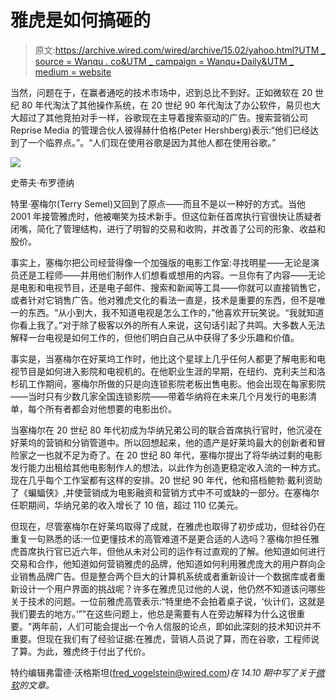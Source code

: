 # 雅虎是如何搞砸的

> 原文:[https://archive.wired.com/wired/archive/15.02/yahoo.html?UTM _ source = Wanqu . co&UTM _ campaign = Wanqu+Daily&UTM _ medium = website](https://archive.wired.com/wired/archive/15.02/yahoo.html?utm_source=wanqu.co&utm_campaign=Wanqu+Daily&utm_medium=website)

当然，问题在于，在赢者通吃的技术市场中，迟到总比不到好。正如微软在 20 世纪 80 年代淘汰了其他操作系统，在 20 世纪 90 年代淘汰了办公软件，易贝也大大超过了其他竞拍对手一样，谷歌现在主导着搜索驱动的广告。搜索营销公司 Reprise Media 的管理合伙人彼得赫什伯格(Peter Hershberg)表示:“他们已经达到了一个临界点。”。“人们现在使用谷歌是因为其他人都在使用谷歌。”

![](../Images/771da7b7d8abbd00de69923d82d52136.png)

史蒂夫·布罗德纳

特里·塞梅尔(Terry Semel)又回到了原点——而且不是以一种好的方式。当他 2001 年接管雅虎时，他被嘲笑为技术新手。但这位新任首席执行官很快让质疑者闭嘴，简化了管理结构，进行了明智的交易和收购，并改善了公司的形象、收益和股价。

事实上，塞梅尔把公司经营得像一个加强版的电影工作室:寻找明星——无论是演员还是工程师——并用他们制作人们想看或想用的内容。一旦你有了内容——无论是电影和电视节目，还是电子邮件、搜索和新闻等工具——你就可以直接销售它，或者针对它销售广告。他对雅虎文化的看法一直是，技术是重要的东西，但不是唯一的东西。“从小到大，我不知道电视是怎么工作的，”他喜欢开玩笑说。“我就知道你看上我了。”对于除了极客以外的所有人来说，这句话引起了共鸣。大多数人无法解释一台电视是如何工作的，但他们明白自己从中获得了多少乐趣和价值。

事实是，当塞梅尔在好莱坞工作时，他比这个星球上几乎任何人都更了解电影和电视节目是如何进入影院和电视机的。在他职业生涯的早期，在纽约、克利夫兰和洛杉矶工作期间，塞梅尔所做的只是向连锁影院老板出售电影。他会出现在每家影院——当时只有少数几家全国连锁影院——带着华纳将在未来几个月发行的电影清单，每个所有者都会对他想要的电影出价。

当塞梅尔在 20 世纪 80 年代初成为华纳兄弟公司的联合首席执行官时，他沉浸在好莱坞的营销和分销管道中。所以回想起来，他的遗产是好莱坞最大的创新者和冒险家之一也就不足为奇了。在 20 世纪 80 年代，塞梅尔提出了将华纳过剩的电影发行能力出租给其他电影制作人的想法，以此作为创造更稳定收入流的一种方式。现在几乎每个工作室都有这样的安排。20 世纪 90 年代，他和搭档鲍勃·戴利资助了《蝙蝠侠》,并使营销成为电影融资和营销方式中不可或缺的一部分。在塞梅尔任职期间，华纳兄弟的收入增长了 10 倍，超过 110 亿美元。

但现在，尽管塞梅尔在好莱坞取得了成就，在雅虎也取得了初步成功，但硅谷仍在重复一句熟悉的话:一位更懂技术的高管难道不是更合适的人选吗？塞梅尔担任雅虎首席执行官已近六年，但他从未对公司的运作有过直观的了解。他知道如何进行交易和合作，他知道如何营销雅虎的品牌，他知道如何利用雅虎庞大的用户群向企业销售品牌广告。但是整合两个巨大的计算机系统或者重新设计一个数据库或者重新设计一个用户界面的挑战呢？许多在雅虎见过他的人说，他仍然不知道该问哪些关于技术的问题。一位前雅虎高管表示:“特里绝不会拍着桌子说，‘伙计们，这就是我们要去的地方。’”"在这些问题上，他总是需要有人在旁边解释为什么这很重要。"两年前，人们可能会提出一个令人信服的论点，即如此深刻的技术知识并不重要。但现在我们有了经验证据:在雅虎，营销人员说了算，而在谷歌，工程师说了算。为此，雅虎终于付出了代价。

特约编辑弗雷德·沃格斯坦([fred_vogelstein@wired.com](mailto:fred_vogelstein@wired.com)*)在 14.10 期中写了关于[微软](https://www.wired.com/wired/archive/14.10/microsoft_pr.html)的文章。*